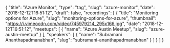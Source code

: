 {
  "title": "Azure Monitor",
  "type": "tag",
  "slug": "azure-monitor",
  "date": "2018-12-12T16:51:12",
  "draft": false,
  "recordings": [
    {
      "title": "Monitoring options for Azure",
      "slug": "monitoring-options-for-azure",
      "thumbnail": "https://i.vimeocdn.com/video/745979214_295x166.jpg",
      "date": "2018-12-12T16:51:12",
      "meetups": [
        {
          "name": "Azure Austin Meetup",
          "slug": "azure-austin-meetup"
        }
      ],
      "speakers": [
        {
          "name": "Subramani Ananthapadmanabhan",
          "slug": "subramani-ananthapadmanabhan"
        }
      ]
    }
  ]
}